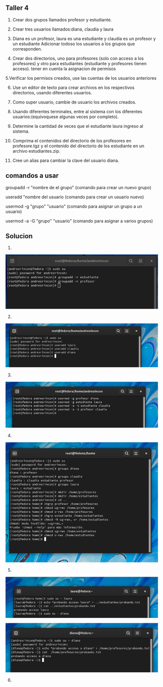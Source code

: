 ## Taller 4

1. Crear dos grupos llamados profesor y estudiante.

2. Crear tres usuarios llamados:diana, claudia y laura

3. Diana es un profesor, laura es una estudiante y claudia es un profesor y un estudiante
Adicionar todoso los usuarios a los grupos que corresponden.

4. Crear dos directorios, uno para profesores (solo con acceso a los profesores) y otro para estudiantes (estudiante y profesores tienen acceso). tener en cuenta la asignacion de permisos

5.Verificar los permisos creados, use las cuentas de los usuarios anteriores

6. Use un editor de texto para crear archivos en los respectivos directorios, usando diferentes usuarios.

7. Como super usuario, cambie de usuario los archivos creados.

8. Usando diferentes terminales, entre al sistema con los diferentes usuarios:(equivoquese algunas veces por completo).

9. Determine la cantidad de veces que el estudiante laura ingreso al sistema.

10. Comprima el contenidos del directorio de los profesores en profesore.tgz y el contenido del directorio de los estudiante en un archivo estudiantes.zip. 

11. Cree un alias para cambiar la clave del usuario diana. 

## comandos a usar

groupadd -r  "nombre de el grupo" (comando para crear un nuevo grupo)

useradd "nombre del usuario (comando para crear un usuario nuevo)

usermod -g "grupo" "usuario" (comando para asignar un grupo a un usuario)

usermod -a -G "grupo" "usuario" (comando para asignar a varios grupos)




## Solucion

1.

<img src="/img/22.png" title="22.png" name="22.png"/><br>

2.

<img src="/img/23.png" title="23.png" name="23.png"/><br>

3.

<img src="/img/24.png" title="24.png" name="24.png"/><br>

4.

<img src="/img/25.png" title="25.png" name="25.png"/><br>

5.

<img src="/img/26.png" title="26.png" name="26.png"/><br>

<img src="/img/27.png" title="27.png" name="27.png"/><br>

6.



